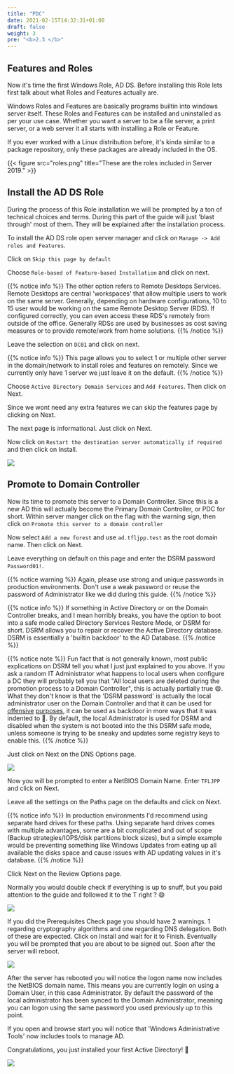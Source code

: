 ```yaml
---
title: "PDC"
date: 2021-02-15T14:32:31+01:00
draft: false
weight: 3
pre: "<b>2.3 </b>"
---
```


## Features and Roles

Now it's time the first Windows Role, AD DS. Before installing this Role lets first talk about what Roles and Features actually are.

Windows Roles and Features are basically programs builtin into windows server itself. These Roles and Features can be installed and uninstalled as per your use case. Whether you want a server to be a file server, a print server, or a web server it all starts with installing a Role or Feature.

If you ever worked with a Linux distribution before, it's kinda similar to a package repository, only these packages are already included in the OS.

{{< figure src="roles.png" title="These are the roles included in Server 2019." >}}

## Install the AD DS Role

During the process of this Role installation we will be prompted by a ton of technical choices and terms. During this part of the guide will just 'blast through' most of them. They will be explained after the installation process.

To install the AD DS role open server manager and click on `Manage -> Add roles and Features`.

Click on `Skip this page by default`

Choose `Role-based of Feature-based Installation` and click on next.

{{% notice info %}}
The other option refers to Remote Desktops Services. Remote Desktops are central 'workspaces' that allow multiple users to work on the same server. Generally, depending on hardware configurations, 10 to 15 user would be working on the same Remote Desktop Server (RDS). If configured correctly, you can even access these RDS's remotely from outside of the office. Generally RDSs are used by businesses as cost saving measures or to provide remote/work from home solutions.
{{% /notice %}}

Leave the selection on `DC01` and click on next.

{{% notice info %}}
This page allows you to select 1 or multiple other server in the domain/network to install roles and features on remotely. Since we currently only have 1 server we just leave it on the default.
{{% /notice %}}

Choose `Active Directory Domain Services` and `Add Features`. Then click on Next.

Since we wont need any extra features we can skip the features page by clicking on Next.

The next page is informational. Just click on Next.

Now click on `Restart the destination server automatically if required` and then click on Install.

![](install_adds_role.gif)

## Promote to Domain Controller

Now its time to promote this server to a Domain Controller. Since this is a new AD this will actually become the Primary Domain Controller, or PDC for short. Within server manger click on the flag with the warning sign, then click on `Promote this server to a domain controller`

Now select `Add a new forest` and use `ad.tfljpp.test` as the root domain name. Then click on Next.

Leave everything on default on this page and enter the DSRM password `Password01!`.

{{% notice warning %}}
Again, please use strong and unique passwords in production environments. Don't use a weak password or reuse the password of Administrator like we did during this guide.
{{% /notice %}}

{{% notice info %}}
If something in Active Directory or on the Domain Controller breaks, and I mean horribly breaks, you have the option to boot into a safe mode called Directory Services Restore Mode, or DSRM for short. DSRM allows you to repair or recover the Active Directory database. DSRM is essentially a 'builtin backdoor' to the AD Database.
{{% /notice %}}

{{% notice note %}}
Fun fact that is not generally known, most public explications on DSRM tell you what I just just explained to you above. If you ask a random IT Administrator what happens to local users when configure a DC they will probably tell you that "All local users are deleted during the promotion process to a Domain Controller", this is actually partially true 😄. What they don't know is that the 'DSRM password' is actually the local administrator user on the Domain Controller and that it can be used for [offensive](https://adsecurity.org/?p=1714) [purposes](https://adsecurity.org/?p=1785), it can be used as backdoor in more ways that it was indented to 👺. By default, the local Administrator is used for DSRM and disabled when the system is not booted into the this DSRM safe mode, unless someone is trying to be sneaky and updates some registry keys to enable this. 
{{% /notice %}}

Just click on Next on the DNS Options page.

![](promote_to_dc_01.gif)

Now you will be prompted to enter a NetBIOS Domain Name. Enter `TFLJPP` and click on Next.

Leave all the settings on the Paths page on the defaults and click on Next.

{{% notice info %}}
In production environments I'd recommend using separate hard drives for these paths. Using separate hard drives comes with multiple advantages, some are a bit complicated and out of scope (Backup strategies/IOPS/disk partitions block sizes), but a simple example would be preventing something like Windows Updates from eating up all available the disks space and cause issues with AD updating values in it's database.
{{% /notice %}}

Click Next on the Review Options page.

Normally you would double check if everything is up to snuff, but you paid attention to the guide and followed it to the T right ? 😄

![](promote_to_dc_02.gif)

If you did the Prerequisites Check page you should have 2 warnings. 1 regarding cryptography algorithms and one regarding DNS delegation. Both of these are expected. Click on Install and wait for it to Finish. Eventually you will be prompted that you are about to be signed out. Soon after the server will reboot.

![](promote_to_dc_03.gif)

After the server has rebooted you will notice the logon name now includes the NetBIOS domain name. This means you are currently login on using a Domain User, in this case Administrator. By default the password of the local administrator has been synced to the Domain Administrator, meaning you can logon using the same password you used previously up to this point.

If you open and browse start you will notice that 'Windows Administrative Tools' now includes tools to manage AD.

Congratulations, you just installed your first Active Directory! 🎊

![](promote_to_dc_04.gif)